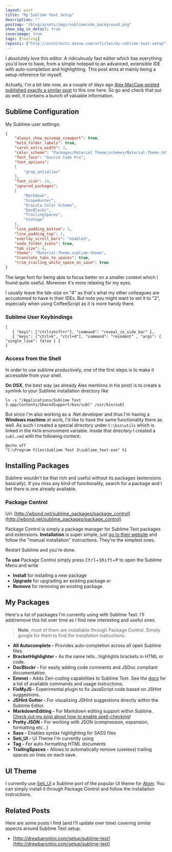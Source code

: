 ```yaml
---
layout: post
title: "My Sublime Text Setup"
description: ""
postimg: "/blog/assets/imgs/sublimecode_background.png"
show_img_in_detail: true
coverimage: true
tags: [tooling]
reposts: ["http://architects.dzone.com/articles/my-sublime-text-setup"]
---
```


I absolutely love this editor. A ridiculously fast editor which has everything you'd love to have, from a simple notepad to an advanced, extensible IDE with auto-completion and highlighting. This post aims at mainly being a setup reference for myself.

Actually, I'm a bit late now, as a couple of days ago [Alex MacCaw posted published exactly a similar post](http://blog.alexmaccaw.com/sublime-text) to this one here. So go and check that out as well, it contains a bunch of valuable information.

## Sublime Configuration

My Sublime user settings:

```json
{
	"always_show_minimap_viewport": true,
	"bold_folder_labels": true,
	"caret_extra_width": 3,
	"color_scheme": "Packages/Material Theme/schemes/Material-Theme.tmTheme",
	"font_face": "Source Code Pro",
	"font_options":
	[
		"gray_antialias"
	],
	"font_size": 14,
	"ignored_packages":
	[
		"Markdown",
		"ScopeHunter",
		"Dracula Color Scheme",
		"DocBlockr",
		"TrailingSpaces",
		"Vintage"
	],
	"line_padding_bottom": 3,
	"line_padding_top": 3,
	"overlay_scroll_bars": "enabled",
	"soda_folder_icons": true,
	"tab_size": 4,
	"theme": "Material-Theme.sublime-theme",
	"translate_tabs_to_spaces": true,
	"trim_trailing_white_space_on_save": true
}
```


The large font for being able to focus better on a smaller context which I found quite useful. Moreover it's more relaxing for my eyes.

I usually leave the tab-size on "4" as that's what my other colleagues are accustomed to have in their IDEs. But note you might want to set it to "2", especially when using CoffeeScript as it is more handy there.

### Sublime User Keybindings

```
[
   { "keys": ["ctrl+shift+r"], "command": "reveal_in_side_bar" },
   { "keys": ["ctrl+k", "ctrl+d"], "command": "reindent" , "args": { "single_line": false } }
]
```

### Access from the Shell

In order to use sublime productively, one of the first steps is to make it accessible from your shell.

**On OSX**, the best way (as already Alex mentions in his post) is to create a symlink to your Sublime installation directory like

    ln -s "/Applications/Sublime Text 3.app/Contents/SharedSupport/bin/subl" /usr/bin/subl

But since I'm also working as a .Net developer and thus I'm having a **Windows machine** at work, I'd like to have the same functionality there as well. As such I created a special directory under `C:\bin\utils` which is linked in the `PATH` environment variable. Inside that directory I created a `subl.cmd` with the following content:

    @echo off
    "C:\Program Files\Sublime Text 3\sublime_text.exe" %1

## Installing Packages

Sublime wouldn't be that rich and useful without its packages (extensions basically). If you miss any kind of functionality, search for a package and I bet there is one already available.

### Package Control

Url: [http://wbond.net/sublime_packages/package_control](http://wbond.net/sublime_packages/package_control)

Package Control is simply a package manager for Sublime Text packages and extensions. **Installation** is super simple, just [go to their website](https://sublime.wbond.net/installation) and follow the "manual installation" instructions. They're the simplest ones.

Restart Sublime and you're done.

**To use** Package Control simply press <kbd>Ctrl</kbd>+<kbd>Shift</kbd>+<kbd>P</kbd> to open the Sublime Menu and write

- **Install** for installing a new package
- **Upgrade** for upgrading an existing package or
- **Remove** for removing an existing package.

## My Packages

Here's a list of packages I'm currently using with Sublime Text. I'll add/remove this list over time as I find new interesting and useful ones.

> **Note**, most of them are installable through Package Control. Simply google for them to find the installation instructions.

- **All Autocomplete -** Provides auto-completion across all open Sublime files.
- **BracketHighlighter -** As the name tells...highlights brackets in HTML or code.
- **DocBlockr -** For easily adding code comments and JSDoc compliant documentation.
- **Emmet -** Adds Zen-coding capabilities to Sublime Text. See the <a href="https://github.com/sergeche/emmet-sublime#available-actions">docs</a> for a list of available commands and usage instructions.
- **FixMyJS -** Experimental plugin to fix JavaScript code based on JSHint suggestions.
- **JSHint Gutter -** For visualizing JSHint suggestions directly within the Sublime Editor.
- **MarkdownEditing -** For Markdown editing support within Sublime. [Check out my post about how to enable spell-checking](/blog/2014/11/enable-spell-check-sublime-markdown/)!
- **Pretty JSON -** For working with JSON (compression, expansion, formatting etc...)
- **Sass -** Enables syntax highlighting for SASS files
- **Seti_UI -** UI Theme I'm currently using
- **Tag -** For auto-formatting HTML documents
- **TrailingSpaces -** Allows to automatically remove (useless) trailing spaces on lines on each save.

## UI Theme

I currently use [Seti_UI](https://sublime.wbond.net/packages/Seti_UI) a Sublime port of the popular UI theme for [Atom](https://atom.io/). You can simply install it through Package Control and follow the installation instructions.

## Related Posts

Here are some posts I find (and I'll update over time) covering similar aspects around Sublime Text setup.

- [http://drewbarontini.com/setup/sublime-text](http://drewbarontini.com/setup/sublime-text)
